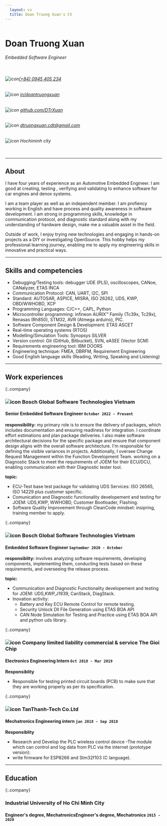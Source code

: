 ```yaml
---
  layout: cv
  title: Doan Truong Xuan's CV  
---
```


<div class="personalinfo">
  <div class="column" id="leftcol">
    <h1 class="name">Doan Truong Xuan</h1>
    <h6 id="-embedded-software-engineer"> Embedded Software Engineer</h6>
  </div>
  <div class="column" id="rightcol">
    <!-- phone -->
    <h6 class="info" id="phone"><img src="https://cdn-icons-png.flaticon.com/128/15/15874.png" alt="icon" /><a href="tel:+840945405234">(+84) 0945 405 234</a></h6>
    <!-- linkedin -->
    <h6 class="info" id="linkedin"><img src="https://cdn-icons-png.flaticon.com/128/1384/1384088.png" alt="icon" />
    <a href="https://www.linkedin.com/in/doantruongxuan">in/doantruongxuan</a></h6>
    <!-- github -->
    <h6 class="info" id="linkedin"><img src="https://cdn-icons-png.flaticon.com/128/2111/2111432.png" alt="icon" />
    <a href="https://github.com/DTrXuan">github.com/DTrXuan</a></h6>
    <!-- email -->
    <h6 class="info" id="mail"><img src="https://cdn-icons-png.flaticon.com/128/646/646094.png" alt="icon" /> <a href="mailto:dtruongxuan.cdt@gmail.com">dtruongxuan.cdt@gmail.com</a></h6>
    <!-- address -->
    <h6 class="info" id="city"><img src="https://cdn-icons-png.flaticon.com/128/535/535239.png" alt="icon" />
    Hochiminh city</h6>
  </div>
</div>

---

## About

I have four years of experience as an Automotive Embedded Engineer. I am good at creating, testing , verifying and validating to enhance software for car engines and denox systems.

I am a team player as well as an independent member. I am profiency working in English and have process and quality awareness in software development. I am strong in programming skills, knowledge in communication protocol, and diagnostic standard along with my understanding of hardware design, make me a valuable asset in the field.

Outside of work, I enjoy trying new technologies and engaging in hands-on projects as a DIY or investigating OpenSource. This hobby helps my professional learning journey, enabling me to apply my engineering skills in innovative and practical ways.

---

## Skills and competencies

- Debugging/Testing tools: debugger UDE (PLS), oscilloscopes, CANoe, CANalyzer, ETAS INCA
- Communication Protocol: CAN, UART, I2C, SPI
- Standard: AUTOSAR, ASPICE, MISRA, ISO 26262, UDS, KWP, OBD/WWHOBD, XCP
- Programming Languages: C/C++, CAPL, Python
- Microcontroller programming: infineon AURIX™ Family (Tc39x, Tc29x), Renasas (Rh850), STM32, AVR (Atmega arduino), PIC.
- Software Component Design & Development: ETAS ASCET
- Real-time operating systems (RTOS)
- Modelling/Simulation Tools: Synopsys SILVER
- Version control: Git (GitHub, Bitbucket), SVN, eASEE (Vector SCM)
- Requirements engineering tool: IBM DOORS
- Engineering technique: FMEA, DBRFM, Requirement Engineering
- Good English language skills (Reading, Writing, Speaking and Listening)

---
## Work experiences

{:.company}
### ![icon](https://upload.wikimedia.org/wikipedia/commons/thumb/1/16/Bosch-logo.svg/433px-Bosch-logo.svg.png) Bosch Global Software Technologies Vietnam

#### Senior Embedded Software Engineer `October 2022 - Present`

**responsibility:** my primary role is to ensure the delivery of packages, which includes documentation and ensuring readiness for integration. I coordinate effort estimations and plan package deliveries. I also make software architectural decisions for the specific package and ensure that component design aligns with the overall software architecture. I'm responsible for defining the visible variances in projects. Additionally, I oversee Change Request Management within the Function Development Team. working on a Diagnostic Stack to meet the requirements of JOEM for their ECU/DCU, enabling communication with their Diagnostic tester tool.

**topic:**

- ECU-Test base test package for validating UDS Services: ISO 26565, ISO 14229 plus customer specific.
- Comunication and Diagnostic functionality developement and testing for JOEM: UDS,KWP, WWHOBD, Customer Bootloader, Flashing.
- Software Quality Improvement through CleanCode mindset: insipring, training member to apply.

{:.company}
### ![icon](https://upload.wikimedia.org/wikipedia/commons/thumb/1/16/Bosch-logo.svg/433px-Bosch-logo.svg.png) Bosch Global Software Technologies Vietnam

#### Embedded Software Engineer `September 2020 - October`

**responsiblity:** involves analyzing software requirements, developing components, implementing them, conducting tests based on these requirements, and overseeing the release process.

**topic:**

- Communication and Diagnostic Functionality developement and testing for JOEM: UDS,KWP,J1939, CanStack, DiagStack.
- Inovation activity:
    - Battery and Key ECU Remote Control for remote testing.
    - Security Unlock Dll File Generation using ETAS BOA API
    - CAN Node Simulation for Testing and Practice using ETAS BOA API and python uds library.

{:.company}
### ![icon](https://theme.hstatic.net/1000292825/1000385496/14/logo.png?v=168) Company limited liability commercial & service The Gioi Chip


#### Electronics Engineering Intern `Oct 2018 - Mar 2019`

**Responsiblity**

- Responsible for testing printed circuit boards (PCB) to make sure that they are working properly as per its specification.

{:.company}
### ![icon](https://tanthanh-tech.vn/wp-content/uploads/2021/07/tech-logo-ko-nen-ngang-1.png) TanThanh-Tech Co.Ltd


#### Mechatronics Engineering intern `jan 2018 - Sep 2018`

**Responsiblity**

- Research and Develop the PLC wireless control device -The module which can control and log data from PLC via the internet (prototype version):
- write firmware for ESP8266 and Stm32f103 (C language).

---

## Education

{:.company}
### Industrial University of Ho Chi Minh City

#### Engineer's degree, MechatronicsEngineer's degree, Mechatronics `2015 - 2020`

<br>
<br>